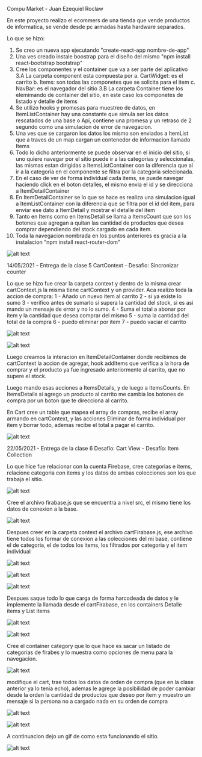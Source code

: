 Compu Market - Juan Ezequiel Roclaw

En este proyecto realizo el ecommers de una tienda que vende productos de informatica, se vende desde pc armadas hasta hardware separados.

Lo que se hizo:

1.  Se creo un nueva app ejecutando "create-react-app nombre-de-app"
2.  Una ves creado instale boostrap para el diseño del mismo "npm install react-bootstrap bootstrap"
3.  Cree los componentes y el container que va a ser parte del aplicativo
3.A La carpeta component esta compuesta por 
    a.  CartWidget: es el carrito
    b.  Items: son todas las componetes que se solicita para el item
    c.  NavBar: es el navegador del sitio
3.B La carpeta Container tiene los elemimando de container del sitio, en este caso los componetes de listado y detalle de items
4.  Se utilizo hooks y promesas para muestreo de datos, en ItemListContainer hay una constante que simula ser los datos rescatados de una base o Api, contiene una promesa y un retraso de 2 segundo como una simulacion de error de navegacion.
5.  Una ves que se cargaron los datos los mismo son enviados a ItemList que a traves de un map cargan un contenedor de informacion llamado Items
6. Todo lo dicho anteriormente se puede observar en el inicio del sitio, si uno quiere navegar por el sitio puede ir a las categorias y seleccionalas, las mismas estan dirigidas a ItemsListContainer con la diferencia que al ir a la categoria en el componente se filtra por la categoria selecionada.
7. En el caso de ver de forma individual cada items, se puede navegar haciendo click en el boton detalles, el mismo envia el id y se direcciona a ItemDetailContainer
8. En ItemDetailContainer se lo que se hace es realiza una simulacion igual a ItemListContainer con la diferencia que se filtra por el id del item, para enviar ese dato a ItemDetail y mostrar el detalle del item
9. Tanto en Items como en ItemsDetail se llama a ItemsCount que son los botones que agregan a quitan las cantidad de productos que desea comprar dependiendo del stock cargado en cada item.
10. Toda la navegacion nombrada en los puntos anteriores es gracia a la instalacion "npm install  react-router-dom"

![alt text](public/imagenes/navegador.gif)

14/05/2021 - Entrega de la clase 5 CartContext - Desafio: Sincronizar counter

Lo que se hizo fue crear la carpeta context y dentro de la misma crear cartContext.js la misma tiene cartContext y un provider. Aca realizo toda la accion de compra:
1 - Añado un nuevo item al carrito
2 - si ya existe lo sumo
3 - verifico antes de sumarlo si supera la cantidad del stock, si es asi mando un mensaje de error y no lo sumo.
4 - Suma el total a abonar por item y la cantidad que desea comprar del mismo
5 - suma la cantidad del total de la compra
6 - puedo eliminar por item
7 - puedo vaciar el carrito

![alt text](public/imagenes/cartContext1.png)

![alt text](public/imagenes/cartContext2.png)

Luego creamos la interacion en ItemDetailContainer donde recibimos de cartContext la accion de agregar, hook addItems que verifica a la hora de comprar y el producto ya fue ingresado anteriormente al carrito, que no supere el stock.

Luego mando esas acciones a ItemsDetails, y de luego a ItemsCounts. En ItemsDetails si agrego un producto al carrito me cambia los botones de compra por un boton que te direcciona al carrito.

En Cart cree un table que mapea el array de compras, recibe el array armando en cartContext, y las acciones Eliminar de forma individual por item y borrar todo, ademas recibe el total a pagar el carrito.

![alt text](public/imagenes/navegador2.gif)

22/05/2021 - Entrega de la clase 6 Desafío: Cart View - Desafío: Item Collection

Lo que hice fue relacionar con la cuenta Firebase, cree categorias e items, relacione categoria con items y los datos de ambas colecciones son los que trabaja el sitio.

![alt text](public/imagenes/firabase0.png)

Cree el archivo firabase.js que se encuentra a nivel src, el mismo tiene los datos de conexion a la base.

![alt text](public/imagenes/firabase1.png)

Despues creer en la carpeta context el archivo cartFirabase.js, ese archivo tiene todos los formar de conexion a las colecciones del mi base, contiene el de categoria, el de todos los items, los filtrados por categoria y el item individual

![alt text](public/imagenes/firabase2.png)

![alt text](public/imagenes/firabase3.png)

![alt text](public/imagenes/firabase4.png)

Despues saque todo lo que carga de forma harcodeada de datos y le implemente la llamada desde el cartFirabase, en los containers Detalle items y List items

![alt text](public/imagenes/firabase5.png)

![alt text](public/imagenes/firabase6.png)

Cree el container category que lo que hace es sacar un listado de categorias de firabes y lo muestra como opciones de menu para la navegacion.

![alt text](public/imagenes/firabase7.png)

modifique el cart, trae todos los datos de orden de compra (que en la clase anterior ya lo tenia echo), ademas le agrege la posibilidad de poder cambiar desde la orden la cantidad de productos que deseo por item y muestro un mensaje si la persona no a cargado nada en su orden de compra

![alt text](public/imagenes/firabase8.png)

![alt text](public/imagenes/firabase9.png)


A continuacion dejo un gif de como esta funcionando el sitio.

![alt text](public/imagenes/navegador3.gif)